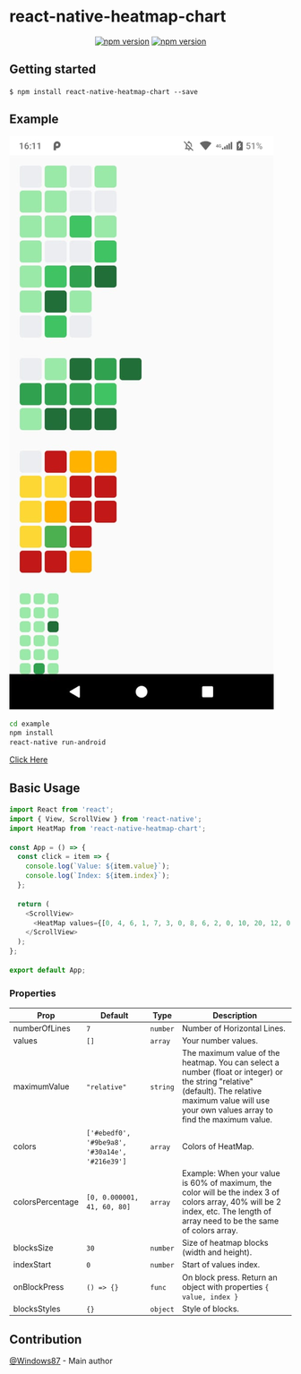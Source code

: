 
# react-native-heatmap-chart

<p align="center">
  <a href="https://npmjs.org/package/react-native-heatmap-chart"><img alt="npm version" src="http://img.shields.io/npm/v/react-native-heatmap-chart.svg?style=flat-square"></a>
  <a href="https://npmjs.org/package/react-native-heatmap-chart"><img alt="npm version" src="http://img.shields.io/npm/dm/react-native-heatmap-chart.svg?style=flat-square"></a>
</p>

## Getting started

`$ npm install react-native-heatmap-chart --save`

## Example
<img src="./screenshots/example.jpg" />

```bash
cd example
npm install
react-native run-android
```

<a href="https://github.com/Windows87/react-native-heatmap-chart/tree/master/example/index.js">Click Here</a>

## Basic Usage
```javascript
import React from 'react';
import { View, ScrollView } from 'react-native';
import HeatMap from 'react-native-heatmap-chart';

const App = () => {
  const click = item => {
    console.log(`Value: ${item.value}`);
    console.log(`Index: ${item.index}`);
  };

  return (
    <ScrollView>
      <HeatMap values={[0, 4, 6, 1, 7, 3, 0, 8, 6, 2, 0, 10, 20, 12, 0, 0, 10, 0, 17, 8, 0, 6, 0, 6, 10, 23]} onBlockPress={click} />
    </ScrollView>
  );
};

export default App;
```
  
### Properties

| Prop             | Default                                        | Type     | Description                                                                                                                                                                                           |
|------------------|------------------------------------------------|----------|-------------------------------------------------------------------------------------------------------------------------------------------------------------------------------------------------------|
|  numberOfLines   | `7`                                            | `number` | Number of Horizontal Lines.                                                                                                                                                                           |
| values           | `[]`                                           | `array`  | Your number values.                                                                                                                                                                                   |
| maximumValue     | `"relative"`                                   | `string` | The maximum value of the heatmap. You can select a number (float or integer) or the string "relative" (default). The relative maximum value will use your own values array to find the maximum value. |
| colors           | `['#ebedf0', '#9be9a8', '#30a14e', '#216e39']` | `array`  | Colors of HeatMap.                                                                                                                                                                                    |
| colorsPercentage | `[0, 0.000001, 41, 60, 80]`                    | `array`  | Example: When your value is 60% of maximum, the color will be the index 3 of colors array, 40% will be 2 index, etc. The length of array need to be the same of colors array.                         |
| blocksSize       | `30`                                           | `number` | Size of heatmap blocks (width and height).                                                                                                                                                            |
| indexStart       | `0`                                            | `number` | Start of values index.                                                                                                                                                                                |
| onBlockPress     | `() => {}`                                     | `func`   | On block press. Return an object with properties `{ value, index }`                                                                                                                                   |
| blocksStyles     | `{}`                                           | `object` | Style of blocks.                                                                                                                                                                                      |

## Contribution

<a href="https://github.com/Windows87">@Windows87</a> - Main author